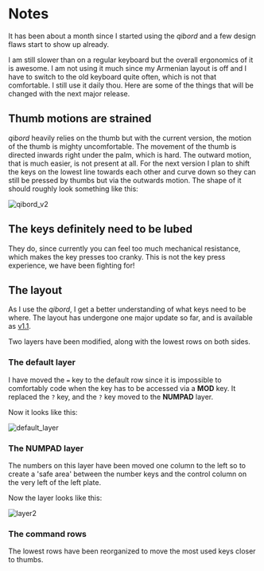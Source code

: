# Notes

It has been about a month since I started using the _qibord_ and a few design flaws start to show up already.

I am still slower than on a regular keyboard but the overall ergonomics of it is awesome. I am not using it much since my Armenian layout is off and I have to switch to the old keyboard quite often, which is not that comfortable. I still use it daily thou. Here are some of the things that will be changed with the next major release.

## Thumb motions are strained

_qibord_ heavily relies on the thumb but with the current version, the motion of the thumb is mighty uncomfortable. The movement of the thumb is directed inwards right under the palm, which is hard. The outward motion, that is much easier, is not present at all. For the next version I plan to shift the keys on the lowest line towards each other and curve down so they can still be pressed by thumbs but via the outwards motion. The shape of it should roughly look something like this:

![qibord_v2](../images/qibord2/qibord_v2.jpg)

## The keys definitely need to be lubed

They do, since currently you can feel too much mechanical resistance, which makes the key presses too cranky. This is not the key press experience, we have been fighting for!

## The layout

As I use the _qibord_, I get a better understanding of what keys need to be where. The layout has undergone one major update so far, and is available as [v1.1](../layouts/v1.1/layout.pdf).

Two layers have been modified, along with the lowest rows on both sides.

### The default layer

I have moved the `=` key to the default row since it is impossible to comfortably code when the key has to be accessed via a **MOD** key. It replaced the `?` key, and the `?` key moved to the **NUMPAD** layer.

Now it looks like this:

![default_layer](../../layers/default_layout.jpg)

### The **NUMPAD** layer

The numbers on this layer have been moved one column to the left so to create a 'safe area' between the number keys and the control column on the very left of the left plate.

Now the layer looks like this:

![layer2](../../layers/numpad_and_symbols.jpg)

### The command rows

The lowest rows have been reorganized to move the most used keys closer to thumbs.
